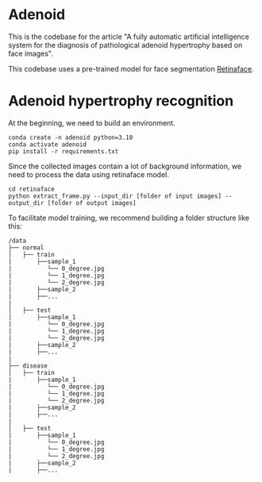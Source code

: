 # Adenoid
This is the codebase for the article "A fully automatic artificial intelligence system for the diagnosis of pathological adenoid hypertrophy based on face images". 

This codebase uses a pre-trained model for face segmentation [Retinaface](https://github.com/serengil/retinaface).

# Adenoid hypertrophy recognition
At the beginning, we need to build an environment.
```
conda create -n adenoid python=3.10
conda activate adenoid
pip install -r requirements.txt
```
Since the collected images contain a lot of background information, we need to process the data using retinaface model.
```
cd retinaface
python extract_frame.py --input_dir [folder of input images] --output_dir [folder of output images]
```
To facilitate model training, we recommend building a folder structure like this:
```
/data
├── normal
│   ├── train
|       ├──sample_1
|          └── 0_degree.jpg
|          └── 1_degree.jpg
|          └── 2_degree.jpg
|       ├──sample_2
|       ├──...
|   
│   ├── test
|       ├──sample_1
|          └── 0_degree.jpg
|          └── 1_degree.jpg
|          └── 2_degree.jpg
|       ├──sample_2
|       ├──...
|
├── disease
│   ├── train
|       ├──sample_1
|          └── 0_degree.jpg
|          └── 1_degree.jpg
|          └── 2_degree.jpg
|       ├──sample_2
|       ├──...
|   
│   ├── test
|       ├──sample_1
|          └── 0_degree.jpg
|          └── 1_degree.jpg
|          └── 2_degree.jpg
|       ├──sample_2
|       ├──...
```
